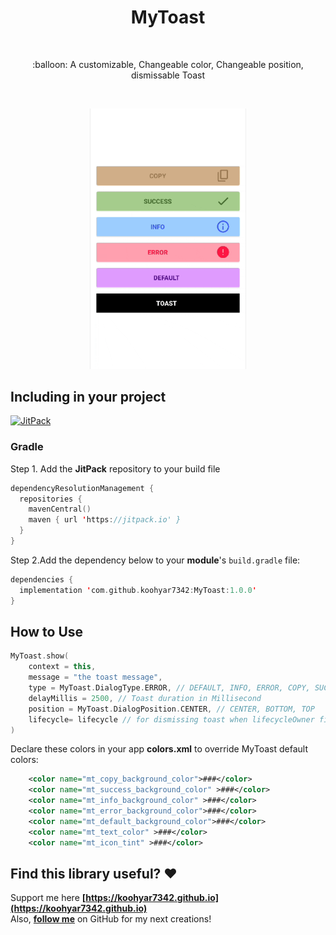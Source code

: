 <h1 align="center">MyToast</h1></br>

<p align="center">
:balloon: A customizable, Changeable color, Changeable position, dismissable Toast
</p>
</br>

<p align="center">
<img src="https://github.com/koohyar7342/MyToast/blob/0e48a26acbce882f2ceed123486ce1d33f0f9248/myToast.gif" width="250"/>
</p>

## Including in your project
[![JitPack](https://img.shields.io/jitpack/version/com.github.koohyar7342/MyToast)](https://jitpack.io/#koohyar7342/MyToast/Tag)

### Gradle
Step 1. Add the **JitPack** repository to your build file 
```kotlin
dependencyResolutionManagement {
  repositories {
    mavenCentral()
    maven { url 'https://jitpack.io' }
  }
}
```
Step 2.Add the dependency below to your **module**'s `build.gradle` file:

```kotlin
dependencies {
  implementation 'com.github.koohyar7342:MyToast:1.0.0'
}
```
## How to Use

```kotlin
MyToast.show(
    context = this,
    message = "the toast message",
    type = MyToast.DialogType.ERROR, // DEFAULT, INFO, ERROR, COPY, SUCCESS
    delayMillis = 2500, // Toast duration in Millisecond
    position = MyToast.DialogPosition.CENTER, // CENTER, BOTTOM, TOP
    lifecycle= lifecycle // for dismissing toast when lifecycleOwner finished
)
```
Declare these colors in your app **colors.xml** to override MyToast default colors:
```xml
    <color name="mt_copy_background_color">###</color>
    <color name="mt_success_background_color" >###</color>
    <color name="mt_info_background_color" >###</color>
    <color name="mt_error_background_color">###</color>
    <color name="mt_default_background_color">###</color>
    <color name="mt_text_color" >###</color>
    <color name="mt_icon_tint" >###</color>
```


## Find this library useful? :heart:
Support me here __[https://koohyar7342.github.io](https://koohyar7342.github.io)__ <br>
Also, __[follow me](https://github.com/koohyar7342)__ on GitHub for my next creations!

